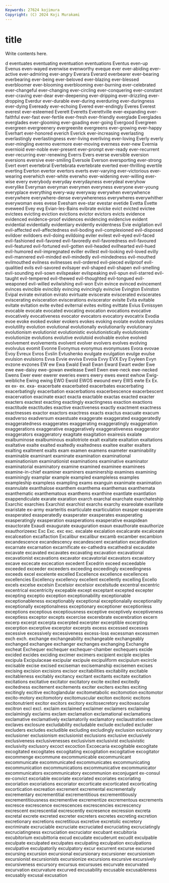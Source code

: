 ```yaml
---
Keywords: 27624 kojimura
Copyright: (C) 2024 Koji Murakami
---
```


# title

Write contents here.



d eventuates eventuating eventuation eventuations Eventus even-up Evenus
even-wayed evenwise evenworthy eveque ever ever-abiding ever-active ever-admiring ever-angry Everara
Everard everbearer ever-bearing everbearing ever-being ever-beloved ever-blazing ever-blessed everbloomer ever-blooming
everblooming ever-burning ever-celebrated ever-changeful ever-changing ever-circling ever-conquering ever-constant ever-craving ever-dear
ever-deepening ever-dripping ever-drizzling ever-dropping Everdur ever-durable ever-during everduring ever-duringness ever-dying
Eveready ever-echoing Evered ever-endingly Everes Everest everest ever-esteemed Everett Everetts
Everettville ever-expanding ever-faithful ever-fast ever-fertile ever-fresh ever-friendly everglade Everglades everglades
ever-glooming ever-goading ever-going Evergood Evergreen evergreen evergreenery evergreenite evergreens ever-growing
ever-happy Everhart ever-honored everich Everick ever-increasing everlasting everlastingly everlastingness ever-living
everliving ever-loving Everly everly ever-mingling evermo evermore ever-moving everness ever-new
Evernia evernioid ever-noble ever-present ever-prompt ever-ready ever-recurrent ever-recurring ever-renewing Everrs
Evers everse eversible eversion eversions eversive ever-smiling Eversole Everson eversporting
ever-strong Evert evert evertebral Evertebrata evertebrate everted ever-thrilling evertile everting
Everton evertor evertors everts ever-varying ever-victorious ever-wearing everwhich ever-white everwho
ever-widening ever-willing ever-wise every everybody everyday everydayness everydeal everyhow everylike
Everyman everyman everymen everyness everyone ever-young everyplace everything every-way everyway
everywhen everywhence everywhere everywhere-dense everywhereness everywheres everywhither everywoman eves evese
Evesham eve-star evestar evetide Evetta Evette eveweed Evey evg Evian-les-Bains
evibrate evicke evict evicted evictee evictees evicting eviction evictions evictor
evictors evicts evidence evidenced evidence-proof evidences evidencing evidencive evident evidential
evidentially evidentiary evidently evidentness Evie evigilation evil evil-affected evil-affectedness evil-boding
evil-complexioned evil-disposed evildoer evildoers evil-doing evildoing eviler evilest evil-eyed evil-faced
evil-fashioned evil-favored evil-favoredly evil-favoredness evil-favoured evil-featured evil-fortuned evil-gotten evil-headed evilhearted
evil-hued evil-humored evil-impregnated eviller evillest evil-looking evil-loved evilly evil-mannered evil-minded
evil-mindedly evil-mindedness evil-mouthed evilmouthed evilness evilnesses evil-ordered evil-pieced evilproof evil-qualitied
evils evil-savored evilsayer evil-shaped evil-shapen evil-smelling evil-sounding evil-sown evilspeaker evilspeaking
evil-spun evil-starred evil-taught evil-tempered evil-thewed evil-thoughted evil-tongued evil-weaponed evil-willed evilwishing
evil-won Evin evince evinced evincement evinces evincible evincibly evincing evincingly
evincive Evington Evinston Evipal evirate eviration evirato evirtuate eviscerate eviscerated
eviscerates eviscerating evisceration eviscerations eviscerator evisite Evita evitable evitate evitation
evite evited eviternal evites eviting evittate Evius Evnissyen evocable evocate
evocated evocating evocation evocations evocative evocatively evocativeness evocator evocators evocatory
evocatrix Evodia evoe evoke evoked evoker evokers evokes evoking evolate
evolute evolutes evolutility evolution evolutional evolutionally evolutionarily evolutionary evolutionism evolutionist
evolutionistic evolutionistically evolutionists evolutionize evolutions evolutive evolutoid evolvable evolve evolved
evolvement evolvements evolvent evolver evolvers evolves evolving evolvulus evomit Evonne
Evonymus evonymus evonymuses Evora evovae Evoy Evreux Evros Evslin Evtushenko
evulgate evulgation evulge evulse evulsion evulsions Evva Evvie evviva Evvoia
Evvy EVX Evy Evyleen Evyn evzone evzones EW ew Ewa
Ewald Ewall Ewan Eward Ewart ewder Ewe ewe ewe-daisy ewe-gowan
ewelease Ewell Ewen ewe-neck ewe-necked Ewens Ewer ewer ewerer eweries
ewers ewery ewes ewest ewhow Ewig-weibliche Ewing ewing EWO Ewold
EWOS ewound ewry EWS ewte Ex Ex. ex ex- ex.
exa- exacerbate exacerbated exacerbates exacerbating exacerbatingly exacerbation exacerbations exacerbescence exacerbescent
exacervation exacinate exact exacta exactable exactas exacted exacter exacters exactest
exacting exactingly exactingness exaction exactions exactitude exactitudes exactive exactiveness exactly
exactment exactness exactnesses exactor exactors exactress exacts exactus exacuate exacum
exadverso exadversum exaestuate exaggerate exaggerated exaggeratedly exaggeratedness exaggerates exaggerating exaggeratingly
exaggeration exaggerations exaggerative exaggeratively exaggerativeness exaggerator exaggerators exaggeratory exagitate exagitation
exairesis exalate exalbuminose exalbuminous exallotriote exalt exaltate exaltation exaltations exaltative
exalte exalted exaltedly exaltedness exaltee exalter exalters exalting exaltment exalts
exam examen examens exameter examinability examinable examinant examinate examination examinational
examinationism examinationist examinations examinative examinator examinatorial examinatory examine examined examinee
examinees examine-in-chief examiner examiners examinership examines examining examiningly examplar example
exampled exampleless examples exampleship exampless exampling exams exanguin exanimate exanimation
exannulate exanthalose exanthem exanthema exanthemas exanthemata exanthematic exanthematous exanthems exanthine
exantlate exantlation exappendiculate exarate exaration exarch exarchal exarchate exarchateship Exarchic
exarchies Exarchist exarchist exarchs exarchy exareolate exarillate exaristate ex-army exarteritis
exarticulate exarticulation exasper exasperate exasperated exasperatedly exasperater exasperates exasperating exasperatingly
exasperation exasperations exasperative exaspidean exauctorate Exaudi exaugurate exauguration exaun exauthorate
exauthorize exauthorizeexc Exc Exc. exc exc. excalate excalation excalcarate excalceate
excalceation excalfaction Excalibur excalibur excamb excamber excambion excandescence excandescency excandescent
excantation excardination excarnate excarnation excarnificate ex-cathedra excathedral excaudate excavate excavated
excavates excavating excavation excavational excavationist excavations excavator excavatorial excavators excavatory
excave excecate excecation excedent Excedrin exceed exceedable exceeded exceeder exceeders
exceeding exceedingly exceedingness exceeds excel excelente excelled Excellence excellence excellences
excellencies Excellency excellency excellent excellently excelling Excello excels excelse excelsin
Excelsior excelsior excelsitude excentral excentric excentrical excentricity excepable except exceptant
excepted excepter excepting exceptio exception exceptionability exceptionable exceptionableness exceptionably exceptional
exceptionalally exceptionality exceptionally exceptionalness exceptionary exceptioner exceptionless exceptions exceptious exceptiousness
exceptive exceptively exceptiveness exceptless exceptor excepts excercise excerebrate excerebration excern
excerp excerpt excerpta excerpted excerpter excerptible excerpting excerption excerptive excerptor
excerpts excess excessed excesses excessive excessively excessiveness excess-loss excessman excessmen
exch exch. exchange exchangeability exchangeable exchangeably exchanged exchangee exchanger exchanges
exchanging Exchangite excheat Exchequer exchequer exchequer-chamber exchequers excide excided excides
exciding excimer excimers excipient exciple exciples excipula Excipulaceae excipular excipule
excipuliform excipulum excircle excisable excise excised exciseman excisemanship excisemen excises
excising excision excisions excisor excitabilities excitability excitable excitableness excitably excitancy
excitant excitants excitate excitation excitations excitative excitator excitatory excite excited
excitedly excitedness excitement excitements exciter exciters excites exciting excitingly excitive
excitoglandular excitometabolic excitomotion excitomotor excito-motory excitomotory excitomuscular exciton excitonic excitons
excitonutrient excitor excitors excitory excitosecretory excitovascular excitron excl excl. exclaim
exclaimed exclaimer exclaimers exclaiming exclaimingly exclaims exclam exclamation exclamational exclamations
exclamative exclamatively exclamatorily exclamatory exclaustration exclave exclaves exclosure excludability excludable
exclude excluded excluder excluders excludes excludible excluding excludingly exclusion exclusionary
exclusioner exclusionism exclusionist exclusions exclusive exclusively exclusiveness exclusivenesses exclusivism exclusivist
exclusivistic exclusivity exclusory excoct excoction Excoecaria excogitable excogitate excogitated excogitates
excogitating excogitation excogitative excogitator excommenge excommune excommunicable excommunicant excommunicate excommunicated
excommunicates excommunicating excommunication excommunications excommunicative excommunicator excommunicators excommunicatory excommunion exconjugant
ex-consul ex-convict excoriable excoriate excoriated excoriates excoriating excoriation excoriations excoriator
excorticate excorticated excorticating excortication excreation excrement excremental excrementally excrementary excrementitial
excrementitious excrementitiously excrementitiousness excrementive excrementize excrementous excrements excresce excrescence excrescences
excrescencies excrescency excrescent excrescential excrescently excresence excression excreta excretal excrete
excreted excreter excreters excretes excreting excretion excretionary excretions excretitious excretive
excretolic excretory excriminate excruciable excruciate excruciated excruciating excruciatingly excruciatingness excruciation
excruciator excubant excubitoria excubitorium excubittoria excud excudate excuderunt excudit exculpable
exculpate exculpated exculpates exculpating exculpation exculpations exculpative exculpatorily exculpatory excur
excurrent excurse excursed excursing excursion excursional excursionary excursioner excursionism excursionist
excursionists excursionize excursions excursive excursively excursiveness excursory excursus excursuses excurvate
excurvated excurvation excurvature excurved excusability excusable excusableness excusably excusal excusation
